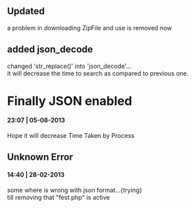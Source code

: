 <h2>Updated</h2>
a problem in downloading ZipFile and use is removed now <br>
<h2>added json_decode</h2>
changed 'str_replace()' into 'json_decode'...<br>
it will decrease the time to search as compared to previous one.<br>
<h1>Finally JSON enabled</h1>
<h4>23:07 | 05-08-2013</h4>
Hope it will decrease Time Taken by Process
<h2>Unknown Error</h2>
<h4>14:40 | 28-02-2013</h4>
some where is wrong with json format...{trying}<br>
till removing that "fest.php" is active
